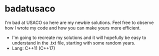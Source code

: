 # badatusaco
I'm bad at USACO so here are my newbie solutions. Feel free to observe how I wrote my code and how you can make yours more efficient.

- I'm going to recreate my solutions and it will hopefully be easy to understand in the .txt file, starting with some random years.
- Lang: C++11 (C++17)
